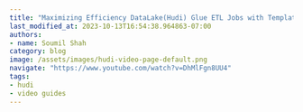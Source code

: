 ```yaml
---
title: "Maximizing Efficiency DataLake(Hudi) Glue ETL Jobs with Templated Approach &Serverless Architecture"
last_modified_at: 2023-10-13T16:54:38.964863-07:00
authors:
- name: Soumil Shah
category: blog
image: /assets/images/hudi-video-page-default.png
navigate: "https://www.youtube.com/watch?v=DhMlFgn8UU4"
tags:
- hudi
- video guides
---
```

